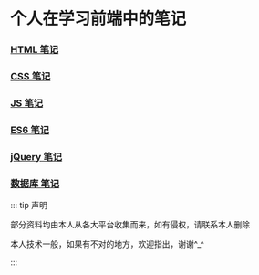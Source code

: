 # 个人在学习前端中的笔记

### [HTML 笔记](/notes/html.html)

### [CSS 笔记](/notes/css.html)

### [JS 笔记](/notes/javascript.html)

### [ES6 笔记](/notes/es6.html)

### [jQuery 笔记](/notes/jquery.html)

### [数据库 笔记](/notes/sql.html)



::: tip 声明

部分资料均由本人从各大平台收集而来，如有侵权，请联系本人删除

本人技术一般，如果有不对的地方，欢迎指出，谢谢^_^

:::
